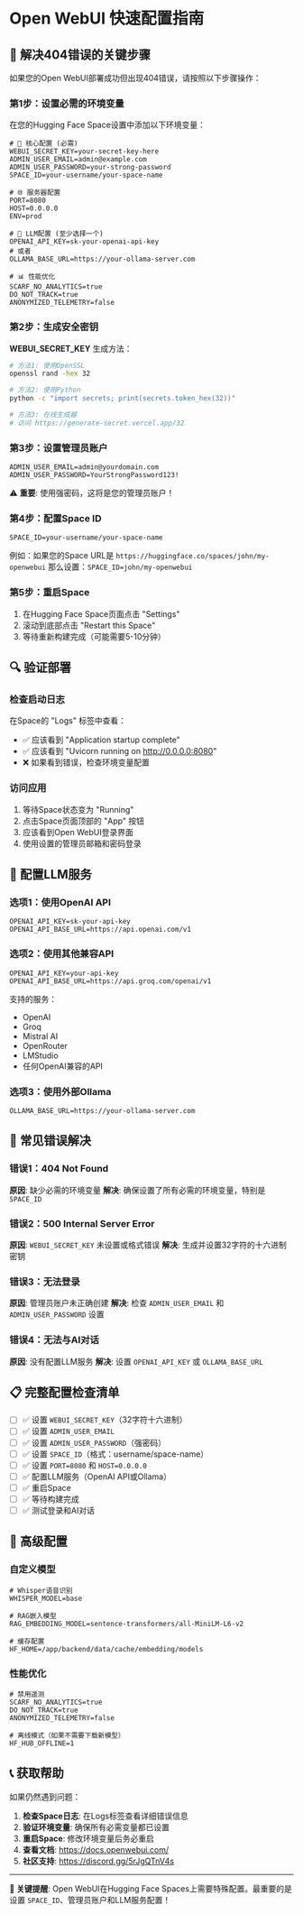 # Open WebUI 快速配置指南

## 🚨 解决404错误的关键步骤

如果您的Open WebUI部署成功但出现404错误，请按照以下步骤操作：

### 第1步：设置必需的环境变量

在您的Hugging Face Space设置中添加以下环境变量：

```env
# 🔑 核心配置 (必需)
WEBUI_SECRET_KEY=your-secret-key-here
ADMIN_USER_EMAIL=admin@example.com
ADMIN_USER_PASSWORD=your-strong-password
SPACE_ID=your-username/your-space-name

# 🌐 服务器配置
PORT=8080
HOST=0.0.0.0
ENV=prod

# 🤖 LLM配置 (至少选择一个)
OPENAI_API_KEY=sk-your-openai-api-key
# 或者
OLLAMA_BASE_URL=https://your-ollama-server.com

# 📊 性能优化
SCARF_NO_ANALYTICS=true
DO_NOT_TRACK=true
ANONYMIZED_TELEMETRY=false
```

### 第2步：生成安全密钥

**WEBUI_SECRET_KEY** 生成方法：
```bash
# 方法1: 使用OpenSSL
openssl rand -hex 32

# 方法2: 使用Python
python -c "import secrets; print(secrets.token_hex(32))"

# 方法3: 在线生成器
# 访问 https://generate-secret.vercel.app/32
```

### 第3步：设置管理员账户

```env
ADMIN_USER_EMAIL=admin@yourdomain.com
ADMIN_USER_PASSWORD=YourStrongPassword123!
```

⚠️ **重要**: 使用强密码，这将是您的管理员账户！

### 第4步：配置Space ID

```env
SPACE_ID=your-username/your-space-name
```

例如：如果您的Space URL是 `https://huggingface.co/spaces/john/my-openwebui`
那么设置：`SPACE_ID=john/my-openwebui`

### 第5步：重启Space

1. 在Hugging Face Space页面点击 "Settings"
2. 滚动到底部点击 "Restart this Space"
3. 等待重新构建完成（可能需要5-10分钟）

## 🔍 验证部署

### 检查启动日志
在Space的 "Logs" 标签中查看：
- ✅ 应该看到 "Application startup complete"
- ✅ 应该看到 "Uvicorn running on http://0.0.0.0:8080"
- ❌ 如果看到错误，检查环境变量配置

### 访问应用
1. 等待Space状态变为 "Running"
2. 点击Space页面顶部的 "App" 按钮
3. 应该看到Open WebUI登录界面
4. 使用设置的管理员邮箱和密码登录

## 🤖 配置LLM服务

### 选项1：使用OpenAI API
```env
OPENAI_API_KEY=sk-your-api-key
OPENAI_API_BASE_URL=https://api.openai.com/v1
```

### 选项2：使用其他兼容API
```env
OPENAI_API_KEY=your-api-key
OPENAI_API_BASE_URL=https://api.groq.com/openai/v1
```

支持的服务：
- OpenAI
- Groq
- Mistral AI
- OpenRouter
- LMStudio
- 任何OpenAI兼容的API

### 选项3：使用外部Ollama
```env
OLLAMA_BASE_URL=https://your-ollama-server.com
```

## 🚨 常见错误解决

### 错误1：404 Not Found
**原因**: 缺少必需的环境变量
**解决**: 确保设置了所有必需的环境变量，特别是 `SPACE_ID`

### 错误2：500 Internal Server Error
**原因**: `WEBUI_SECRET_KEY` 未设置或格式错误
**解决**: 生成并设置32字符的十六进制密钥

### 错误3：无法登录
**原因**: 管理员账户未正确创建
**解决**: 检查 `ADMIN_USER_EMAIL` 和 `ADMIN_USER_PASSWORD` 设置

### 错误4：无法与AI对话
**原因**: 没有配置LLM服务
**解决**: 设置 `OPENAI_API_KEY` 或 `OLLAMA_BASE_URL`

## 📋 完整配置检查清单

- [ ] ✅ 设置 `WEBUI_SECRET_KEY`（32字符十六进制）
- [ ] ✅ 设置 `ADMIN_USER_EMAIL`
- [ ] ✅ 设置 `ADMIN_USER_PASSWORD`（强密码）
- [ ] ✅ 设置 `SPACE_ID`（格式：username/space-name）
- [ ] ✅ 设置 `PORT=8080` 和 `HOST=0.0.0.0`
- [ ] ✅ 配置LLM服务（OpenAI API或Ollama）
- [ ] ✅ 重启Space
- [ ] ✅ 等待构建完成
- [ ] ✅ 测试登录和AI对话

## 🔧 高级配置

### 自定义模型
```env
# Whisper语音识别
WHISPER_MODEL=base

# RAG嵌入模型
RAG_EMBEDDING_MODEL=sentence-transformers/all-MiniLM-L6-v2

# 缓存配置
HF_HOME=/app/backend/data/cache/embedding/models
```

### 性能优化
```env
# 禁用遥测
SCARF_NO_ANALYTICS=true
DO_NOT_TRACK=true
ANONYMIZED_TELEMETRY=false

# 离线模式（如果不需要下载新模型）
HF_HUB_OFFLINE=1
```

## 📞 获取帮助

如果仍然遇到问题：

1. **检查Space日志**: 在Logs标签查看详细错误信息
2. **验证环境变量**: 确保所有必需变量都已设置
3. **重启Space**: 修改环境变量后务必重启
4. **查看文档**: https://docs.openwebui.com/
5. **社区支持**: https://discord.gg/5rJgQTnV4s

---

**🎯 关键提醒**: Open WebUI在Hugging Face Spaces上需要特殊配置。最重要的是设置 `SPACE_ID`、管理员账户和LLM服务配置！
